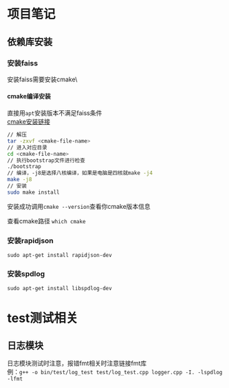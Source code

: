 # 项目笔记

## 依赖库安装
### 安装faiss
安装faiss需要安装cmake\
#### cmake编译安装
直接用`apt`安装版本不满足faiss条件\
[cmake安装链接](https://cmake.org/download/#latest)
```bash
// 解压
tar -zxvf <cmake-file-name>
// 进入对应目录
cd <cmake-file-name>
// 执行bootstrap文件进行检查
./bootstrap
// 编译，-j8是选择八核编译，如果是电脑是四核就make -j4
make -j8
// 安装
sudo make install
```
安装成功调用`cmake --version`查看你cmake版本信息

查看cmake路径 `which cmake`

### 安装rapidjson

`sudo apt-get install rapidjson-dev`

### 安装spdlog
`sudo apt-get install libspdlog-dev`

# test测试相关

## 日志模块
日志模块测试时注意，报错fmt相关时注意链接fmt库\
例：`g++ -o bin/test/log_test test/log_test.cpp logger.cpp -I. -lspdlog -lfmt`
